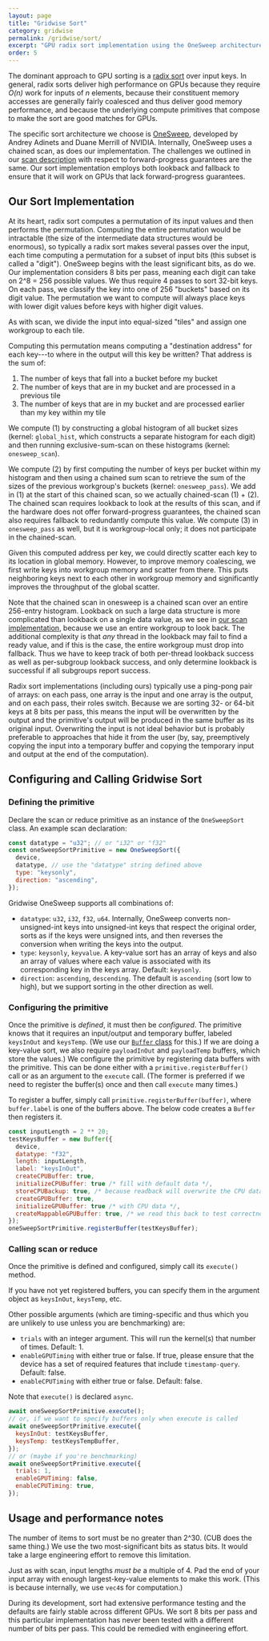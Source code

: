```yaml
---
layout: page
title: "Gridwise Sort"
category: gridwise
permalink: /gridwise/sort/
excerpt: "GPU radix sort implementation using the OneSweep architecture with chained scan and forward-progress guarantees."
order: 5
---
```


The dominant approach to GPU sorting is a [radix sort](https://en.wikipedia.org/wiki/Radix_sort) over input keys. In general, radix sorts deliver high performance on GPUs because they require _O(n)_ work for inputs of _n_ elements, because their constituent memory accesses are generally fairly coalesced and thus deliver good memory performance, and because the underlying compute primitives that compose to make the sort are good matches for GPUs.

The specific sort architecture we choose is [OneSweep](https://research.nvidia.com/publication/2022-06_onesweep-faster-least-significant-digit-radix-sort-gpus), developed by Andrey Adinets and Duane Merrill of NVIDIA. Internally, OneSweep uses a chained scan, as does our implementation. The challenges we outlined in our [scan description](scan-and-reduce.html#decoupled-lookback-and-forward-progress-guarantees) with respect to forward-progress guarantees are the same. Our sort implementation employs both lookback and fallback to ensure that it will work on GPUs that lack forward-progress guarantees.

## Our Sort Implementation

At its heart, radix sort computes a permutation of its input values and then performs the permutation. Computing the entire permutation would be intractable (the size of the intermediate data structures would be enormous), so typically a radix sort makes several passes over the input, each time computing a permutation for a subset of input bits (this subset is called a "digit"). OneSweep begins with the least significant bits, as do we. Our implementation considers 8 bits per pass, meaning each digit can take on 2^8 = 256 possible values. We thus require 4 passes to sort 32-bit keys. On each pass, we classify the key into one of 256 "buckets" based on its digit value. The permutation we want to compute will always place keys with lower digit values before keys with higher digit values.

As with scan, we divide the input into equal-sized "tiles" and assign one workgroup to each tile.

Computing this permutation means computing a "destination address" for each key---to where in the output will this key be written? That address is the sum of:

1. The number of keys that fall into a bucket before my bucket
2. The number of keys that are in my bucket and are processed in a previous tile
3. The number of keys that are in my bucket and are processed earlier than
   my key within my tile

We compute (1) by constructing a global histogram of all bucket sizes (kernel: `global_hist`, which constructs a separate histogram for each digit) and then running exclusive-sum-scan on these histograms (kernel: `onesweep_scan`).

We compute (2) by first computing the number of keys per bucket within my histogram and then using a chained sum scan to retrieve the sum of the sizes of the previous workgroup's buckets (kernel: `onesweep_pass`). We add in (1) at the start of this chained scan, so we actually chained-scan (1) + (2). The chained scan requires lookback to look at the results of this scan, and if the hardware does not offer forward-progress guarantees, the chained scan also requires fallback to redundantly compute this value. We compute (3) in `onesweep_pass` as well, but it is workgroup-local only; it does not participate in the chained-scan.

Given this computed address per key, we could directly scatter each key to its location in global memory. However, to improve memory coalescing, we first write keys into workgroup memory and scatter from there. This puts neighboring keys next to each other in workgroup memory and significantly improves the throughput of the global scatter.

Note that the chained scan in onesweep is a chained scan over an entire 256-entry histogram. Lookback on such a large data structure is more complicated than lookback on a single data value, as we see in [our scan implementation](scan-and-reduce.html), because we use an entire workgroup to look back. The additional complexity is that _any_ thread in the lookback may fail to find a ready value, and if this is the case, the entire workgroup must drop into fallback. Thus we have to keep track of both per-thread lookback success as well as per-subgroup lookback success, and only determine lookback is successful if all subgroups report success.

Radix sort implementations (including ours) typically use a ping-pong pair of arrays: on each pass, one array is the input and one array is the output, and on each pass, their roles switch. Because we are sorting 32- or 64-bit keys at 8 bits per pass, this means the input will be overwritten by the output and the primitive's output will be produced in the same buffer as its original input. Overwriting the input is not ideal behavior but is probably preferable to approaches that hide it from the user (by, say, preemptively copying the input into a temporary buffer and copying the temporary input and output at the end of the computation).

## Configuring and Calling Gridwise Sort

### Defining the primitive

Declare the scan or reduce primitive as an instance of the `OneSweepSort` class.  An example scan declaration:

```js
const datatype = "u32"; // or "i32" or "f32"
const oneSweepSortPrimitive = new OneSweepSort({
  device,
  datatype, // use the "datatype" string defined above
  type: "keysonly",
  direction: "ascending",
});
```

Gridwise OneSweep supports all combinations of:

- `datatype`: `u32`, `i32`, `f32`, `u64`. Internally, OneSweep converts non-unsigned-int keys into unsigned-int keys that respect the original order, sorts as if the keys were unsigned ints, and then reverses the conversion when writing the keys into the output.
- `type`: `keysonly`, `keyvalue`. A key-value sort has an array of keys and also an array of values where each value is associated with its corresponding key in the keys array. Default: `keysonly`.
- `direction`: `ascending`, `descending`. The default is `ascending` (sort low to high), but we support sorting in the other direction as well.

### Configuring the primitive

Once the primitive is _defined_, it must then be _configured_. The primitive knows that it requires an input/output and temporary buffer, labeled `keysInOut` and `keysTemp`. (We use our [`Buffer` class](buffer.html) for this.) If we are doing a key-value sort, we also require `payloadInOut` and `payloadTemp` buffers, which store the values.) We configure the primitive by registering data buffers with the primitive. This can be done either with a `primitive.registerBuffer()` call or as an argument to the `execute` call. (The former is preferred if we need to register the buffer(s) once and then call `execute` many times.)

To register a buffer, simply call `primitive.registerBuffer(buffer)`, where `buffer.label` is one of the buffers above. The below code creates a `Buffer` then registers it.

```js
const inputLength = 2 ** 20;
testKeysBuffer = new Buffer({
  device,
  datatype: "f32",
  length: inputLength,
  label: "keysInOut",
  createCPUBuffer: true,
  initializeCPUBuffer: true /* fill with default data */,
  storeCPUBackup: true, /* because readback will overwrite the CPU data */
  createGPUBuffer: true,
  initializeGPUBuffer: true /* with CPU data */,
  createMappableGPUBuffer: true, /* we read this back to test correctness */
});
oneSweepSortPrimitive.registerBuffer(testKeysBuffer);
```

### Calling scan or reduce

Once the primitive is defined and configured, simply call its `execute()` method. 

If you have not yet registered buffers, you can specify them in the argument object as `keysInOut`, `keysTemp`, etc.

Other possible arguments (which are timing-specific and thus which you are unlikely to use unless you are benchmarking) are:
- `trials` with an integer argument. This will run the kernel(s) that number of times. Default: 1.
- `enableGPUTiming` with either true or false. If true, please ensure that the device has a set of required features that include `timestamp-query`. Default: false.
- `enableCPUTiming` with either true or false. Default: false.

Note that `execute()` is declared `async`.

```js
await oneSweepSortPrimitive.execute();
// or, if we want to specify buffers only when execute is called
await oneSweepSortPrimitive.execute({
  keysInOut: testKeysBuffer,
  keysTemp: testKeysTempBuffer,
});
// or (maybe if you're benchmarking)
await oneSweepSortPrimitive.execute({
  trials: 1,
  enableGPUTiming: false,
  enableCPUTiming: true,
});
```

## Usage and performance notes

The number of items to sort must be no greater than 2^30. (CUB does the same thing.) We use the two most-significant bits as status bits. It would take a large engineering effort to remove this limitation.

Just as with scan, input lengths _must be_ a multiple of 4. Pad the end of your input array with enough largest-key-value elements to make this work. (This is because internally, we use `vec4`s for computation.)

During its development, sort had extensive performance testing and the defaults are fairly stable across different GPUs. We sort 8 bits per pass and this particular implementation has never been tested with a different number of bits per pass. This could be remedied with engineering effort.